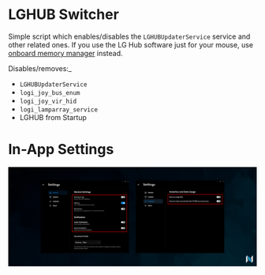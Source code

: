 ﻿
# LGHUB Switcher

Simple script which enables/disables the `LGHUBUpdaterService` service and other related ones. If you use the LG Hub software just for your mouse, use [onboard memory manager](https://support.logi.com/hc/en-us/articles/360059641133-Onboard-Memory-Manager) instead.

Disables/removes:_
- `LGHUBUpdaterService`
- `logi_joy_bus_enum`
- `logi_joy_vir_hid`
- `logi_lamparray_service`
- LGHUB from Startup

# In-App Settings

![](https://github.com/5Noxi/app-tools/blob/main/lghub/media/logi.png?raw=true)